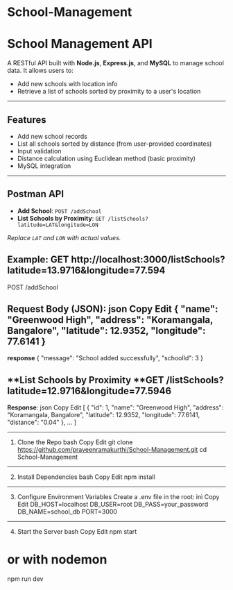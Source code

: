 # School-Management

# School Management API

A RESTful API built with **Node.js**, **Express.js**, and **MySQL** to manage school data. It allows users to:

- Add new schools with location info
- Retrieve a list of schools sorted by proximity to a user's location

-------------------

## Features

- Add new school records
- List all schools sorted by distance (from user-provided coordinates)
- Input validation
- Distance calculation using Euclidean method (basic proximity)
- MySQL integration

-------------

## Postman API

- **Add School**: `POST /addSchool`
- **List Schools by Proximity**: `GET /listSchools?latitude=LAT&longitude=LON`

_Replace `LAT` and `LON` with actual values._

Example:
GET http://localhost:3000/listSchools?latitude=13.9716&longitude=77.594
-----------------------------------------------------------------------------------------------
POST /addSchool

Request Body (JSON):
json
Copy
Edit
{
  "name": "Greenwood High",
  "address": "Koramangala, Bangalore",
  "latitude": 12.9352,
  "longitude": 77.6141
}
------------------------------
**response**
{
    "message": "School added successfully",
    "schoolId": 3
}

**List Schools by Proximity
**GET /listSchools?latitude=12.9716&longitude=77.5946
--------------------------------------------------------------------------------------------------
**Response**:
json
Copy
Edit
[
  {
    "id": 1,
    "name": "Greenwood High",
    "address": "Koramangala, Bangalore",
    "latitude": 12.9352,
    "longitude": 77.6141,
    "distance": "0.04"
  },
  ...
]


-------------------------------------------------------------------------------------------------
1. Clone the Repo
bash
Copy
Edit
git clone https://github.com/praveenramakurthi/School-Management.git
cd School-Management
------
2. Install Dependencies
bash
Copy
Edit
npm install
------
3. Configure Environment Variables
Create a .env file in the root:
ini
Copy
Edit
DB_HOST=localhost
DB_USER=root
DB_PASS=your_password
DB_NAME=school_db
PORT=3000
-------
4. Start the Server
bash
Copy
Edit
npm start
# or with nodemon
npm run dev
```
